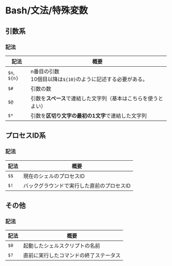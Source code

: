 # Bash/文法/特殊変数

## 引数系

### 記法

| 記法         | 概要                                                         |
| ------------ | ------------------------------------------------------------ |
| `$n`, `${n}` | n番目の引数<br />10個目以降は`${10}`のように記述する必要がある。 |
| `$#`         | 引数の数                                                     |
| `$@`         | 引数を**スペース**で連結した文字列（基本はこちらを使うとよい） |
| `$*`         | 引数を**区切り文字の最初の1文字**で連結した文字列            |

## プロセスID系

### 記法

| 記法 | 概要                                       |
| ---- | ------------------------------------------ |
| `$$` | 現在のシェルのプロセスID                   |
| `$!` | バックグラウンドで実行した直前のプロセスID |

## その他

### 記法

| 記法 | 概要                                   |
| ---- | -------------------------------------- |
| `$0` | 起動したシェルスクリプトの名前         |
| `$?` | 直前に実行したコマンドの終了ステータス |
